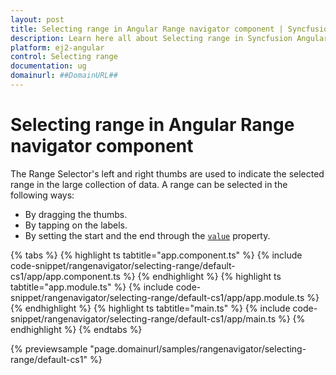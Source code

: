 ```yaml
---
layout: post
title: Selecting range in Angular Range navigator component | Syncfusion
description: Learn here all about Selecting range in Syncfusion Angular Range navigator component of Syncfusion Essential JS 2 and more.
platform: ej2-angular
control: Selecting range 
documentation: ug
domainurl: ##DomainURL##
---
```


# Selecting range in Angular Range navigator component

The Range Selector's left and right thumbs are used to indicate the selected range in the large collection of data. A range can be selected in the following ways:

* By dragging the thumbs.
* By tapping on the labels.
* By setting the start and the end through the [`value`](https://ej2.syncfusion.com/angular/documentation/api/range-navigator/#value) property.

{% tabs %}
{% highlight ts tabtitle="app.component.ts" %}
{% include code-snippet/rangenavigator/selecting-range/default-cs1/app/app.component.ts %}
{% endhighlight %}
{% highlight ts tabtitle="app.module.ts" %}
{% include code-snippet/rangenavigator/selecting-range/default-cs1/app/app.module.ts %}
{% endhighlight %}
{% highlight ts tabtitle="main.ts" %}
{% include code-snippet/rangenavigator/selecting-range/default-cs1/app/main.ts %}
{% endhighlight %}
{% endtabs %}
  
{% previewsample "page.domainurl/samples/rangenavigator/selecting-range/default-cs1" %}